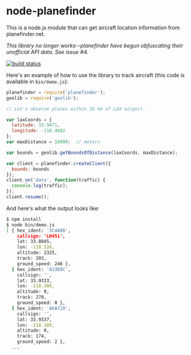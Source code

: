 node-planefinder
================

This is a node.js module that can get aircraft location information
from planefinder.net.

*This library no longer works--planefinder have begun obfuscating their unofficial API data.  See issue #4.*

[![build status](https://secure.travis-ci.org/wiseman/node-planefinder.png)](http://travis-ci.org/wiseman/node-planefinder)

Here's an example of how to use the library to track aircraft (this
code is available in `bin/demo.js`):

```javascript
planefinder = require('planefinder');
geolib = require('geolib');

// Let's observe planes within 10 km of LAX airport.

var laxCoords = {
  latitude: 33.9471,
  longitude: -118.4082
};
var maxDistance = 10000;  // meters

var bounds = geolib.getBoundsOfDistance(laxCoords, maxDistance);

var client = planefinder.createClient({
  bounds: bounds
});
client.on('data', function(traffic) {
  console.log(traffic);
});
client.resume();
```

And here's what the output looks like:

```bash
$ npm install
$ node bin/demo.js
[ { hex_ident: '3C4A88',
    callsign: 'LH451',
    lat: 33.8845,
    lon: -118.516,
    altitude: 2325,
    track: 203,
    ground_speed: 246 },
  { hex_ident: 'A33D8C',
    callsign: '',
    lat: 33.9333,
    lon: -118.386,
    altitude: 0,
    track: 270,
    ground_speed: 0 },
  { hex_ident: 'A6A728',
    callsign: '',
    lat: 33.9337,
    lon: -118.389,
    altitude: 0,
    track: 174,
    ground_speed: 2 },
  ...
```
